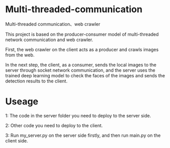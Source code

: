 # Multi-threaded-communication
Multi-threaded communication、web crawler

This project is based on the producer-consumer model of multi-threaded network communication and web crawler. 

First, the web crawler on the client acts as a producer and crawls images from the web. 

In the next step, the client, as a consumer, sends the local images to the server through socket network communication, and the server uses the trained deep learning model to check the faces of the images and sends the detection results to the client.

# Useage
1: The code in the server folder you need to deploy to the server side.

2: Other code you need to deploy to the client.

3: Run my_server.py on the server side firstly, and then run main.py on the client side.

